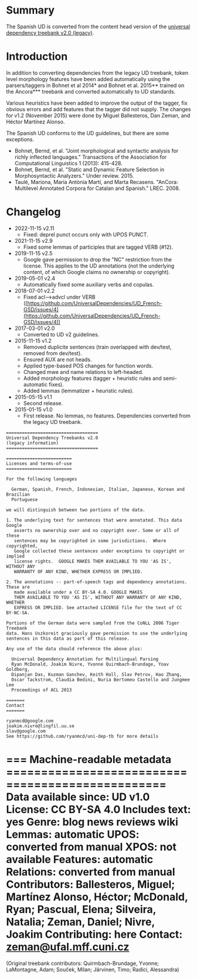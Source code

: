 # Summary

The Spanish UD is converted from the content head version of the [universal
dependency treebank v2.0 (legacy)](https://github.com/ryanmcd/uni-dep-tb).


# Introduction

In addition to converting dependencies from the legacy UD treebank, token level morphology features have been added
automatically using the parsers/taggers in Bohnet et al 2014* and Bohnet et al. 2015** trained on the Ancora***
treebank and converted automatically to UD standards.

Various heuristics have been added to improve the output of the tagger, fix obvious errors and add features that
the tagger did not supply. The changes for v1.2 (November 2015) were done by Miguel Ballesteros, Dan Zeman, and
Héctor Martínez Alonso.

The Spanish UD conforms to the UD guidelines, but there are some exceptions.

* Bohnet, Bernd, et al. "Joint morphological and syntactic analysis for richly inflected languages."
  Transactions of the Association for Computational Linguistics 1 (2013): 415-428.
* Bohnet, Bernd, et al. "Static and Dynamic Feature Selection in Morphosyntactic Analyzers." Under review. 2015.
* Taulé, Mariona, Maria Antònia Martí, and Marta Recasens.
  "AnCora: Multilevel Annotated Corpora for Catalan and Spanish." LREC. 2008.


# Changelog

* 2022-11-15 v2.11
  * Fixed: deprel punct occurs only with UPOS PUNCT.
* 2021-11-15 v2.9
  * Fixed some lemmas of participles that are tagged VERB (#12).
* 2019-11-15 v2.5
  * Google gave permission to drop the "NC" restriction from the license.
    This applies to the UD annotations (not the underlying content, of which Google claims no ownership or copyright).
* 2019-05-01 v2.4
  * Automatically fixed some auxiliary verbs and copulas.
* 2018-07-01 v2.2
  * Fixed acl-->advcl under VERB ([https://github.com/UniversalDependencies/UD_French-GSD/issues/4](https://github.com/UniversalDependencies/UD_French-GSD/issues/4))
* 2017-03-01 v2.0
  * Converted to UD v2 guidelines.
* 2015-11-15 v1.2
  * Removed duplicite sentences (train overlapped with dev/test, removed from dev/test).
  * Ensured AUX are not heads.
  * Applied type-based POS changes for function words.
  * Changed mwe and name relations to left-headed.
  * Added morphology features (tagger + heuristic rules and semi-automatic fixes).
  * Added lemmas (lemmatizer + heuristic rules).
* 2015-05-15 v1.1
  * Second release.
* 2015-01-15 v1.0
  * First release. No lemmas, no features. Dependencies converted from the legacy UD treebank.



```
===================================
Universal Dependency Treebanks v2.0
(legacy information)
===================================

=========================
Licenses and terms-of-use
=========================

For the following languages

  German, Spanish, French, Indonesian, Italian, Japanese, Korean and Brazilian
  Portuguese

we will distinguish between two portions of the data.

1. The underlying text for sentences that were annotated. This data Google
   asserts no ownership over and no copyright over. Some or all of these
   sentences may be copyrighted in some jurisdictions.  Where copyrighted,
   Google collected these sentences under exceptions to copyright or implied
   license rights.  GOOGLE MAKES THEM AVAILABLE TO YOU 'AS IS', WITHOUT ANY
   WARRANTY OF ANY KIND, WHETHER EXPRESS OR IMPLIED.

2. The annotations -- part-of-speech tags and dependency annotations. These are
   made available under a CC BY-SA 4.0. GOOGLE MAKES
   THEM AVAILABLE TO YOU 'AS IS', WITHOUT ANY WARRANTY OF ANY KIND, WHETHER
   EXPRESS OR IMPLIED. See attached LICENSE file for the text of CC BY-NC-SA.

Portions of the German data were sampled from the CoNLL 2006 Tiger Treebank
data. Hans Uszkoreit graciously gave permission to use the underlying
sentences in this data as part of this release.

Any use of the data should reference the above plus:

  Universal Dependency Annotation for Multilingual Parsing
  Ryan McDonald, Joakim Nivre, Yvonne Quirmbach-Brundage, Yoav Goldberg,
  Dipanjan Das, Kuzman Ganchev, Keith Hall, Slav Petrov, Hao Zhang,
  Oscar Tackstrom, Claudia Bedini, Nuria Bertomeu Castello and Jungmee Lee
  Proceedings of ACL 2013

=======
Contact
=======

ryanmcd@google.com
joakim.nivre@lingfil.uu.se
slav@google.com
See https://github.com/ryanmcd/uni-dep-tb for more details
```


=== Machine-readable metadata =================================================
Data available since: UD v1.0
License: CC BY-SA 4.0
Includes text: yes
Genre: blog news reviews wiki
Lemmas: automatic
UPOS: converted from manual
XPOS: not available
Features: automatic
Relations: converted from manual
Contributors: Ballesteros, Miguel; Martínez Alonso, Héctor; McDonald, Ryan; Pascual, Elena; Silveira, Natalia; Zeman, Daniel; Nivre, Joakim
Contributing: here
Contact: zeman@ufal.mff.cuni.cz
===============================================================================
(Original treebank contributors: Quirmbach-Brundage, Yvonne; LaMontagne, Adam; Souček, Milan; Järvinen, Timo; Radici, Alessandra)
